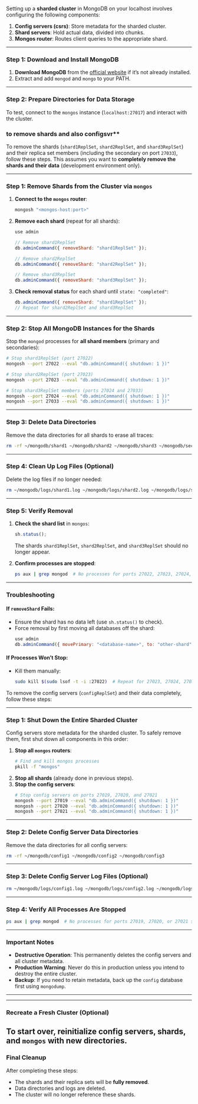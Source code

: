 Setting up a **sharded cluster** in MongoDB on your localhost involves configuring the following components:

1. **Config servers (csrs)**: Store metadata for the sharded cluster.
2. **Shard servers**: Hold actual data, divided into chunks.
3. **Mongos router**: Routes client queries to the appropriate shard.



---

### **Step 1: Download and Install MongoDB**

1. **Download MongoDB** from the [official website](https://www.mongodb.com/try/download/community) if it’s not already installed.
2. Extract and add `mongod` and `mongo` to your PATH.

---

### **Step 2: Prepare Directories for Data Storage**



To test, connect to the `mongos` instance (`localhost:27017`) and interact with the cluster.

### **to remove shards and also configsvr****
To remove the shards (`shard1ReplSet`, `shard2ReplSet`, and `shard3ReplSet`) and their replica set members (including the secondary on port `27033`), follow these steps. This assumes you want to **completely remove the shards and their data** (development environment only).

---

### **Step 1: Remove Shards from the Cluster via `mongos`**
1. **Connect to the `mongos` router**:
   ```bash
   mongosh "<mongos-host:port>"
   ```

2. **Remove each shard** (repeat for all shards):
   ```javascript
   use admin

   // Remove shard1ReplSet
   db.adminCommand({ removeShard: "shard1ReplSet" });

   // Remove shard2ReplSet
   db.adminCommand({ removeShard: "shard2ReplSet" });

   // Remove shard3ReplSet
   db.adminCommand({ removeShard: "shard3ReplSet" });
   ```

3. **Check removal status** for each shard until `state: "completed"`:
   ```javascript
   db.adminCommand({ removeShard: "shard1ReplSet" });
   // Repeat for shard2ReplSet and shard3ReplSet
   ```

---

### **Step 2: Stop All MongoDB Instances for the Shards**
Stop the `mongod` processes for **all shard members** (primary and secondaries):

```bash
# Stop shard1ReplSet (port 27022)
mongosh --port 27022 --eval "db.adminCommand({ shutdown: 1 })"

# Stop shard2ReplSet (port 27023)
mongosh --port 27023 --eval "db.adminCommand({ shutdown: 1 })"

# Stop shard3ReplSet members (ports 27024 and 27033)
mongosh --port 27024 --eval "db.adminCommand({ shutdown: 1 })"
mongosh --port 27033 --eval "db.adminCommand({ shutdown: 1 })"
```

---

### **Step 3: Delete Data Directories**
Remove the data directories for all shards to erase all traces:
```bash
rm -rf ~/mongodb/shard1 ~/mongodb/shard2 ~/mongodb/shard3 ~/mongodb/secondary
```

---

### **Step 4: Clean Up Log Files (Optional)**
Delete the log files if no longer needed:
```bash
rm ~/mongodb/logs/shard1.log ~/mongodb/logs/shard2.log ~/mongodb/logs/shard3.log
```

---

### **Step 5: Verify Removal**
1. **Check the shard list** in `mongos`:
   ```javascript
   sh.status();
   ```
   The shards `shard1ReplSet`, `shard2ReplSet`, and `shard3ReplSet` should no longer appear.

2. **Confirm processes are stopped**:
   ```bash
   ps aux | grep mongod  # No processes for ports 27022, 27023, 27024, or 27033
   ```

---

### **Troubleshooting**
#### **If `removeShard` Fails**:
- Ensure the shard has no data left (use `sh.status()` to check).
- Force removal by first moving all databases off the shard:
  ```javascript
  use admin
  db.adminCommand({ movePrimary: "<database-name>", to: "other-shard" });
  ```

#### **If Processes Won’t Stop**:
- Kill them manually:
  ```bash
  sudo kill $(sudo lsof -t -i :27022)  # Repeat for 27023, 27024, 27033
  ```

To remove the config servers (`configReplSet`) and their data completely, follow these steps:

---

### **Step 1: Shut Down the Entire Sharded Cluster**
Config servers store metadata for the sharded cluster. To safely remove them, first shut down all components in this order:
1. **Stop all `mongos` routers**:
   ```bash
   # Find and kill mongos processes
   pkill -f "mongos"
   ```
2. **Stop all shards** (already done in previous steps).
3. **Stop the config servers**:
   ```bash
   # Stop config servers on ports 27019, 27020, and 27021
   mongosh --port 27019 --eval "db.adminCommand({ shutdown: 1 })"
   mongosh --port 27020 --eval "db.adminCommand({ shutdown: 1 })"
   mongosh --port 27021 --eval "db.adminCommand({ shutdown: 1 })"
   ```

---

### **Step 2: Delete Config Server Data Directories**
Remove the data directories for all config servers:
```bash
rm -rf ~/mongodb/config1 ~/mongodb/config2 ~/mongodb/config3
```

---

### **Step 3: Delete Config Server Log Files (Optional)**
```bash
rm ~/mongodb/logs/config1.log ~/mongodb/logs/config2.log ~/mongodb/logs/config3.log
```

---

### **Step 4: Verify All Processes Are Stopped**
```bash
ps aux | grep mongod  # No processes for ports 27019, 27020, or 27021 should appear
```

---

### **Important Notes**
- **Destructive Operation**: This permanently deletes the config servers and all cluster metadata.
- **Production Warning**: Never do this in production unless you intend to destroy the entire cluster.
- **Backup**: If you need to retain metadata, back up the `config` database first using `mongodump`.

---


---

### **Recreate a Fresh Cluster (Optional)**
To start over, reinitialize config servers, shards, and `mongos` with new directories.
---

### **Final Cleanup**
After completing these steps:
- The shards and their replica sets will be **fully removed**.
- Data directories and logs are deleted.
- The cluster will no longer reference these shards.